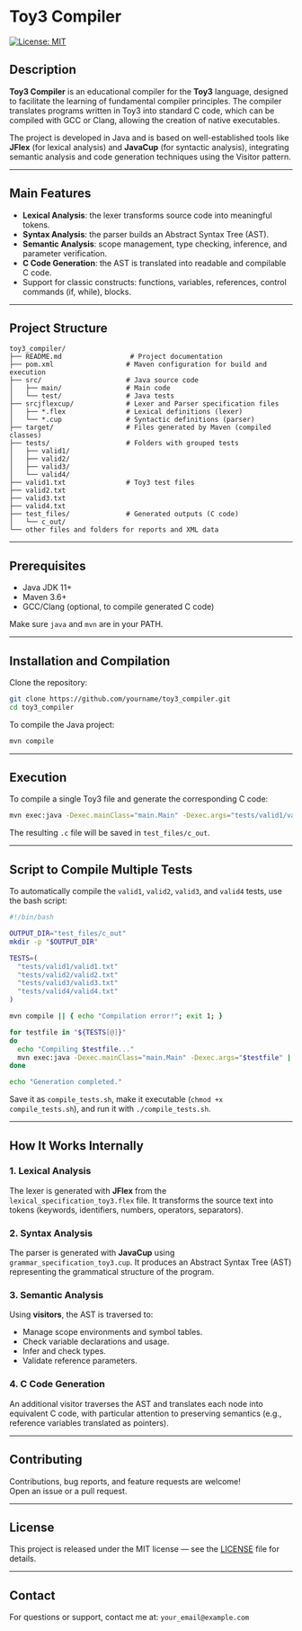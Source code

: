 # Toy3 Compiler

[![License: MIT](https://img.shields.io/badge/License-MIT-yellow.svg)](https://opensource.org/licenses/MIT)

## Description

**Toy3 Compiler** is an educational compiler for the **Toy3** language, designed to facilitate the learning of fundamental compiler principles. The compiler translates programs written in Toy3 into standard C code, which can be compiled with GCC or Clang, allowing the creation of native executables.

The project is developed in Java and is based on well-established tools like **JFlex** (for lexical analysis) and **JavaCup** (for syntactic analysis), integrating semantic analysis and code generation techniques using the Visitor pattern.

---

## Main Features

- **Lexical Analysis**: the lexer transforms source code into meaningful tokens.
- **Syntax Analysis**: the parser builds an Abstract Syntax Tree (AST).
- **Semantic Analysis**: scope management, type checking, inference, and parameter verification.
- **C Code Generation**: the AST is translated into readable and compilable C code.
- Support for classic constructs: functions, variables, references, control commands (if, while), blocks.

---

## Project Structure

```
toy3_compiler/
├── README.md                 # Project documentation
├── pom.xml                  # Maven configuration for build and execution
├── src/                     # Java source code
│   ├── main/                # Main code
│   └── test/                # Java tests
├── srcjflexcup/             # Lexer and Parser specification files
│   ├── *.flex               # Lexical definitions (lexer)
│   └── *.cup                # Syntactic definitions (parser)
├── target/                  # Files generated by Maven (compiled classes)
├── tests/                   # Folders with grouped tests
│   ├── valid1/
│   ├── valid2/
│   ├── valid3/
│   └── valid4/
├── valid1.txt               # Toy3 test files
├── valid2.txt
├── valid3.txt
├── valid4.txt
├── test_files/              # Generated outputs (C code)
│   └── c_out/
└── other files and folders for reports and XML data
```

---

## Prerequisites

- Java JDK 11+  
- Maven 3.6+  
- GCC/Clang (optional, to compile generated C code)  

Make sure `java` and `mvn` are in your PATH.

---

## Installation and Compilation

Clone the repository:

```bash
git clone https://github.com/yourname/toy3_compiler.git
cd toy3_compiler
```

To compile the Java project:

```bash
mvn compile
```

---

## Execution

To compile a single Toy3 file and generate the corresponding C code:

```bash
mvn exec:java -Dexec.mainClass="main.Main" -Dexec.args="tests/valid1/valid1.txt"
```

The resulting `.c` file will be saved in `test_files/c_out`.

---

## Script to Compile Multiple Tests

To automatically compile the `valid1`, `valid2`, `valid3`, and `valid4` tests, use the bash script:

```bash
#!/bin/bash

OUTPUT_DIR="test_files/c_out"
mkdir -p "$OUTPUT_DIR"

TESTS=(
  "tests/valid1/valid1.txt"
  "tests/valid2/valid2.txt"
  "tests/valid3/valid3.txt"
  "tests/valid4/valid4.txt"
)

mvn compile || { echo "Compilation error!"; exit 1; }

for testfile in "${TESTS[@]}"
do
  echo "Compiling $testfile..."
  mvn exec:java -Dexec.mainClass="main.Main" -Dexec.args="$testfile" || echo "Error on $testfile"
done

echo "Generation completed."
```

Save it as `compile_tests.sh`, make it executable (`chmod +x compile_tests.sh`), and run it with `./compile_tests.sh`.

---

## How It Works Internally

### 1. Lexical Analysis

The lexer is generated with **JFlex** from the `lexical_specification_toy3.flex` file. It transforms the source text into tokens (keywords, identifiers, numbers, operators, separators).

### 2. Syntax Analysis

The parser is generated with **JavaCup** using `grammar_specification_toy3.cup`. It produces an Abstract Syntax Tree (AST) representing the grammatical structure of the program.

### 3. Semantic Analysis

Using **visitors**, the AST is traversed to:

- Manage scope environments and symbol tables.
- Check variable declarations and usage.
- Infer and check types.
- Validate reference parameters.

### 4. C Code Generation

An additional visitor traverses the AST and translates each node into equivalent C code, with particular attention to preserving semantics (e.g., reference variables translated as pointers).

---

## Contributing

Contributions, bug reports, and feature requests are welcome!  
Open an issue or a pull request.

---

## License

This project is released under the MIT license — see the [LICENSE](LICENSE) file for details.

---

## Contact

For questions or support, contact me at: `your_email@example.com`
